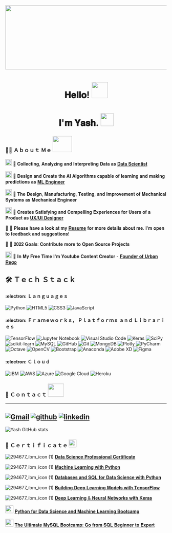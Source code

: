 <img src="https://user-images.githubusercontent.com/85125898/151710645-58178004-2659-4337-84c0-8c1814d00077.gif" width="1800" height="200"> 
<h1 align="center"> 𝐇𝐞𝐥𝐥𝐨! <img src="https://user-images.githubusercontent.com/85125898/151710405-43220a31-c5dc-47c7-a310-1dd953340d98.gif" width="50" height="50"></h1>
<h1 align="center">𝐈'𝐦  𝐘𝐚𝐬𝐡. <img src="https://user-images.githubusercontent.com/85125898/151710866-529317e6-6430-431b-986d-aeeed1d6d7ea.gif" width="40" height="40"></h1>


### :man_technologist: Ａｂｏｕｔ Ｍｅ   <img src="https://user-images.githubusercontent.com/85125898/151852890-8cb3b581-256e-4d3c-8ded-00b50d4f2f0f.gif" width="60" height="50">


<img src="https://user-images.githubusercontent.com/85125898/151713022-080f8a0f-0089-4b5b-aba3-f05596ab49c4.png" width="20" height="20"> 🔹 𝐂𝐨𝐥𝐥𝐞𝐜𝐭𝐢𝐧𝐠, 𝐀𝐧𝐚𝐥𝐲𝐳𝐢𝐧𝐠 𝐚𝐧𝐝 𝐈𝐧𝐭𝐞𝐫𝐩𝐫𝐞𝐭𝐢𝐧𝐠 𝐃𝐚𝐭𝐚 𝐚𝐬 [𝐃𝐚𝐭𝐚 𝐒𝐜𝐢𝐞𝐧𝐭𝐢𝐬𝐭](https://github.com/YashMewati?tab=repositories)

<img src="https://user-images.githubusercontent.com/85125898/151712979-649fee56-3792-45aa-b37c-92e34e1c4db7.png" width="20" height="20"> 🔹 𝐃𝐞𝐬𝐢𝐠𝐧 𝐚𝐧𝐝 𝐂𝐫𝐞𝐚𝐭𝐞 𝐭𝐡𝐞 𝐀𝐈 𝐀𝐥𝐠𝐨𝐫𝐢𝐭𝐡𝐦𝐬 𝐜𝐚𝐩𝐚𝐛𝐥𝐞 𝐨𝐟 𝐥𝐞𝐚𝐫𝐧𝐢𝐧𝐠 𝐚𝐧𝐝 𝐦𝐚𝐤𝐢𝐧𝐠 𝐩𝐫𝐞𝐝𝐢𝐜𝐭𝐢𝐨𝐧𝐬 𝐚𝐬 [𝐌𝐋 𝐄𝐧𝐠𝐢𝐧𝐞𝐞𝐫](https://github.com/YashMewati?tab=repositories)

<img src="https://user-images.githubusercontent.com/85125898/151712919-fbd05fc3-9014-481e-976c-db8f01e7c42d.png" width="20" height="20"> 🔹 𝐓𝐡𝐞 𝐃𝐞𝐬𝐢𝐠𝐧, 𝐌𝐚𝐧𝐮𝐟𝐚𝐜𝐭𝐮𝐫𝐢𝐧𝐠, 𝐓𝐞𝐬𝐭𝐢𝐧𝐠, 𝐚𝐧𝐝 𝐈𝐦𝐩𝐫𝐨𝐯𝐞𝐦𝐞𝐧𝐭 𝐨𝐟 𝐌𝐞𝐜𝐡𝐚𝐧𝐢𝐜𝐚𝐥 𝐒𝐲𝐬𝐭𝐞𝐦𝐬 𝐚𝐬 𝐌𝐞𝐜𝐡𝐚𝐧𝐢𝐜𝐚𝐥 𝐄𝐧𝐠𝐢𝐧𝐞𝐞𝐫

<img src="https://user-images.githubusercontent.com/85125898/151712448-2cb367a1-f845-4112-b8c1-0f7211c472f8.png" width="20" height="20"> 🔹 𝐂𝐫𝐞𝐚𝐭𝐞𝐬 𝐒𝐚𝐭𝐢𝐬𝐟𝐲𝐢𝐧𝐠 𝐚𝐧𝐝 𝐂𝐨𝐦𝐩𝐞𝐥𝐥𝐢𝐧𝐠 𝐄𝐱𝐩𝐞𝐫𝐢𝐞𝐧𝐜𝐞𝐬 𝐟𝐨𝐫 𝐔𝐬𝐞𝐫𝐬 𝐨𝐟 𝐚 𝐏𝐫𝐨𝐝𝐮𝐜𝐭 𝐚𝐬 [𝐔𝐗/𝐔𝐈 𝐃𝐞𝐬𝐢𝐠𝐧𝐞𝐫](https://github.com/YashMewati/UX-UI-Designer)

:page_with_curl: 🔹 𝐏𝐥𝐞𝐚𝐬𝐞 𝐡𝐚𝐯𝐞 𝐚 𝐥𝐨𝐨𝐤 𝐚𝐭 𝐦𝐲 [𝐑𝐞𝐬𝐮𝐦𝐞](https://github.com/YashMewati/YashMewati/files/7966690/Yash.Mewati_Resume_DS.pdf) 𝐟𝐨𝐫 𝐦𝐨𝐫𝐞 𝐝𝐞𝐭𝐚𝐢𝐥𝐬 𝐚𝐛𝐨𝐮𝐭 𝐦𝐞. 𝐈'𝐦 𝐨𝐩𝐞𝐧 𝐭𝐨 𝐟𝐞𝐞𝐝𝐛𝐚𝐜𝐤 𝐚𝐧𝐝 𝐬𝐮𝐠𝐠𝐞𝐬𝐭𝐢𝐨𝐧𝐬!

🥅 🔹 𝟐𝟎𝟐𝟐 𝐆𝐨𝐚𝐥𝐬: 𝐂𝐨𝐧𝐭𝐫𝐢𝐛𝐮𝐭𝐞  𝐦𝐨𝐫𝐞 𝐭𝐨 𝐎𝐩𝐞𝐧 𝐒𝐨𝐮𝐫𝐜𝐞 𝐏𝐫𝐨𝐣𝐞𝐜𝐭𝐬

<img src="https://user-images.githubusercontent.com/85125898/151713498-884c482c-4648-4c53-86f1-0209da0e8e4e.png" width="20" height="20"> 🔹 𝐈𝐧 𝐌𝐲 𝐅𝐫𝐞𝐞 𝐓𝐢𝐦𝐞 𝐈'𝐦 𝐘𝐨𝐮𝐭𝐮𝐛𝐞 𝐂𝐨𝐧𝐭𝐞𝐧𝐭 𝐂𝐫𝐞𝐚𝐭𝐨𝐫 - [𝐅𝐨𝐮𝐧𝐝𝐞𝐫 𝐨𝐟 𝐔𝐫𝐛𝐚𝐧 𝐑𝐞𝐠𝐨](https://www.youtube.com/c/URBANREGOYashMewati/featured)



## :hammer_and_wrench:	Ｔｅｃｈ Ｓｔａｃｋ

#### :electron: Ｌａｎｇｕａｇｅｓ

![Python](https://img.shields.io/badge/python-3670A0?style=for-the-badge&logo=python&logoColor=ffdd54) 
![HTML5](https://img.shields.io/badge/html5-%23E34F26.svg?style=for-the-badge&logo=html5&logoColor=white)
![CSS3](https://img.shields.io/badge/css3-%231572B6.svg?style=for-the-badge&logo=css3&logoColor=white) 
![JavaScript](https://img.shields.io/badge/javascript-%23323330.svg?style=for-the-badge&logo=javascript&logoColor=%23F7DF1E) 

#### :electron: Ｆｒａｍｅｗｏｒｋｓ， Ｐｌａｔｆｏｒｍｓ ａｎｄ Ｌｉｂｒａｒｉｅｓ

![TensorFlow](https://img.shields.io/badge/TensorFlow-%23FF6F00.svg?style=for-the-badge&logo=TensorFlow&logoColor=white)
![Jupyter Notebook](https://img.shields.io/badge/jupyter-%23FA0F00.svg?style=for-the-badge&logo=jupyter&logoColor=white)
![Visual Studio Code](https://img.shields.io/badge/Visual%20Studio%20Code-0078d7.svg?style=for-the-badge&logo=visual-studio-code&logoColor=white)
![Keras](https://img.shields.io/badge/Keras-%23D00000.svg?style=for-the-badge&logo=Keras&logoColor=white)
![SciPy](https://img.shields.io/badge/SciPy-%230C55A5.svg?style=for-the-badge&logo=scipy&logoColor=%white)
![scikit-learn](https://img.shields.io/badge/scikit--learn-%23F7931E.svg?style=for-the-badge&logo=scikit-learn&logoColor=white)
![MySQL](https://img.shields.io/badge/mysql-%2300f.svg?style=for-the-badge&logo=mysql&logoColor=white)
![GitHub](https://img.shields.io/badge/github-%23121011.svg?style=for-the-badge&logo=github&logoColor=white)
![Git](https://img.shields.io/badge/git-%23F05033.svg?style=for-the-badge&logo=git&logoColor=white)
![MongoDB](https://img.shields.io/badge/MongoDB-%234ea94b.svg?style=for-the-badge&logo=mongodb&logoColor=white)
![Plotly](https://img.shields.io/badge/Plotly-%233F4F75.svg?style=for-the-badge&logo=plotly&logoColor=white)
![PyCharm](https://img.shields.io/badge/pycharm-143?style=for-the-badge&logo=pycharm&logoColor=black&color=black&labelColor=green)
![Octave](https://img.shields.io/badge/OCTAVE-darkblue?style=for-the-badge&logo=octave&logoColor=fcd683)
![OpenCV](https://img.shields.io/badge/opencv-%23white.svg?style=for-the-badge&logo=opencv&logoColor=white)
![Bootstrap](https://img.shields.io/badge/bootstrap-%23563D7C.svg?style=for-the-badge&logo=bootstrap&logoColor=white)
![Anaconda](https://img.shields.io/badge/Anaconda-%2344A833.svg?style=for-the-badge&logo=anaconda&logoColor=white)
![Adobe XD](https://img.shields.io/badge/Adobe%20XD-470137?style=for-the-badge&logo=Adobe%20XD&logoColor=#FF61F6)
![Figma](https://img.shields.io/badge/figma-%23F24E1E.svg?style=for-the-badge&logo=figma&logoColor=white)

#### :electron: Ｃｌｏｕｄ

![IBM](https://user-images.githubusercontent.com/85125898/151714864-35cc8eae-0c57-4a04-802a-bcdaa480efdd.png)
![AWS](https://img.shields.io/badge/AWS-%23FF9900.svg?style=for-the-badge&logo=amazon-aws&logoColor=white)
![Azure](https://img.shields.io/badge/azure-%230072C6.svg?style=for-the-badge&logo=microsoftazure&logoColor=white)
![Google Cloud](https://img.shields.io/badge/GoogleCloud-%234285F4.svg?style=for-the-badge&logo=google-cloud&logoColor=white)
![Heroku](https://img.shields.io/badge/heroku-%23430098.svg?style=for-the-badge&logo=heroku&logoColor=white) 


### :money_with_wings:	Ｃｏｎｔａｃｔ <img src="https://user-images.githubusercontent.com/85125898/151851083-ae19e740-7c2a-4d14-9a65-c79130a4643b.gif" width="50" height="40">

---
[![Gmail](https://user-images.githubusercontent.com/85125898/151784386-126bd1ae-ec3a-479f-ae6c-7b37d16e0a0c.png)][1]
[![github](https://user-images.githubusercontent.com/85125898/151784294-92136e91-5c7d-48e0-aed3-c73e30f5a4c1.png)][2]
[![linkedin](https://user-images.githubusercontent.com/85125898/151784391-62fde4f9-eb95-4b14-87c4-bc32a45b9a51.png)][3]
---
[1]: chintumewati8@gmail.com
[2]: https://github.com/YashMewati
[3]: https://www.linkedin.com/in/yash-mewati-38b75320b

![Yash GitHub stats](https://github-readme-stats.vercel.app/api?username=yashmewati&show_icons=true&theme=radical)


### 📜 Ｃｅｒｔｉｆｉｃａｔｅ <img src="https://user-images.githubusercontent.com/85125898/151850509-82cdf5e7-7c38-4273-b22e-5b9ede1d3704.png" width="24" height="24">

![294677_ibm_icon (1)](https://user-images.githubusercontent.com/85125898/151847735-78cb340a-efc1-46ab-8227-3a49c4cb7e16.png)  [𝐃𝐚𝐭𝐚 𝐒𝐜𝐢𝐞𝐧𝐜𝐞 𝐏𝐫𝐨𝐟𝐞𝐬𝐬𝐢𝐨𝐧𝐚𝐥 𝐂𝐞𝐫𝐭𝐢𝐟𝐢𝐜𝐚𝐭𝐞
](https://www.coursera.org/account/accomplishments/professional-cert/BX287WN7NYXL)

![294677_ibm_icon (1)](https://user-images.githubusercontent.com/85125898/151847735-78cb340a-efc1-46ab-8227-3a49c4cb7e16.png)  [𝐌𝐚𝐜𝐡𝐢𝐧𝐞 𝐋𝐞𝐚𝐫𝐧𝐢𝐧𝐠 𝐰𝐢𝐭𝐡 𝐏𝐲𝐭𝐡𝐨𝐧
](https://www.coursera.org/account/accomplishments/verify/NFUA9LJ6E3YZ)

![294677_ibm_icon (1)](https://user-images.githubusercontent.com/85125898/151847735-78cb340a-efc1-46ab-8227-3a49c4cb7e16.png)  [𝐃𝐚𝐭𝐚𝐛𝐚𝐬𝐞𝐬 𝐚𝐧𝐝 𝐒𝐐𝐋 𝐟𝐨𝐫 𝐃𝐚𝐭𝐚 𝐒𝐜𝐢𝐞𝐧𝐜𝐞 𝐰𝐢𝐭𝐡 𝐏𝐲𝐭𝐡𝐨𝐧
](https://www.coursera.org/account/accomplishments/verify/BNTS935M45UP) 

![294677_ibm_icon (1)](https://user-images.githubusercontent.com/85125898/151847735-78cb340a-efc1-46ab-8227-3a49c4cb7e16.png)  [𝐁𝐮𝐢𝐥𝐝𝐢𝐧𝐠 𝐃𝐞𝐞𝐩 𝐋𝐞𝐚𝐫𝐧𝐢𝐧𝐠 𝐌𝐨𝐝𝐞𝐥𝐬 𝐰𝐢𝐭𝐡 𝐓𝐞𝐧𝐬𝐨𝐫𝐅𝐥𝐨𝐰
](https://www.coursera.org/account/accomplishments/verify/RKBLCXBD2Y2Q)

![294677_ibm_icon (1)](https://user-images.githubusercontent.com/85125898/151847735-78cb340a-efc1-46ab-8227-3a49c4cb7e16.png)  [𝐃𝐞𝐞𝐩 𝐋𝐞𝐚𝐫𝐧𝐢𝐧𝐠 & 𝐍𝐞𝐮𝐫𝐚𝐥 𝐍𝐞𝐭𝐰𝐨𝐫𝐤𝐬 𝐰𝐢𝐭𝐡 𝐊𝐞𝐫𝐚𝐬
](https://www.coursera.org/account/accomplishments/verify/BD5F6M5DQ53L)

<img src="https://user-images.githubusercontent.com/85125898/151848158-c3dcf8e4-3ccf-4f1c-ac8a-3d6d2f80303b.png" width="25" height="24">  [𝐏𝐲𝐭𝐡𝐨𝐧 𝐟𝐨𝐫 𝐃𝐚𝐭𝐚 𝐒𝐜𝐢𝐞𝐧𝐜𝐞 𝐚𝐧𝐝 𝐌𝐚𝐜𝐡𝐢𝐧𝐞 𝐋𝐞𝐚𝐫𝐧𝐢𝐧𝐠 𝐁𝐨𝐨𝐭𝐜𝐚𝐦𝐩](https://www.udemy.com/certificate/UC-92a67885-bc2b-4dd7-af8f-75abbb4b0d27/)

<img src="https://user-images.githubusercontent.com/85125898/151848158-c3dcf8e4-3ccf-4f1c-ac8a-3d6d2f80303b.png" width="25" height="24">  [𝐓𝐡𝐞 𝐔𝐥𝐭𝐢𝐦𝐚𝐭𝐞 𝐌𝐲𝐒𝐐𝐋 𝐁𝐨𝐨𝐭𝐜𝐚𝐦𝐩: 𝐆𝐨 𝐟𝐫𝐨𝐦 𝐒𝐐𝐋 𝐁𝐞𝐠𝐢𝐧𝐧𝐞𝐫 𝐭𝐨 𝐄𝐱𝐩𝐞𝐫𝐭](https://www.udemy.com/certificate/UC-80455d2a-f517-45a9-833e-8ab965a7b291/)



